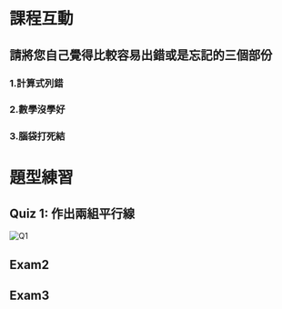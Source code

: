 # 課程互動
## 請將您自己覺得比較容易出錯或是忘記的三個部份
### 1.計算式列錯
### 2.數學沒學好
### 3.腦袋打死結

# 題型練習

## Quiz 1: 作出兩組平行線
![Q1]([https://github.com/Allson-TA/-H1340010-/blob/main/Photo/Quiz%201.png?raw=true])

## Exam2

## Exam3

